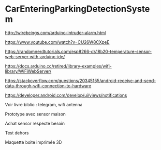 # CarEnteringParkingDetectionSystem

http://wirebeings.com/arduino-intruder-alarm.html

https://www.youtube.com/watch?v=CU26W8CXpeE

https://randomnerdtutorials.com/esp8266-ds18b20-temperature-sensor-web-server-with-arduino-ide/

https://docs.arduino.cc/retired/library-examples/wifi-library/WiFiWebServer/

https://stackoverflow.com/questions/20345155/android-receive-and-send-data-through-wifi-connection-to-hardware

https://developer.android.com/develop/ui/views/notifications

Voir livre biblio : telegram, wifi antenna

Prototype avec sensor maison

Achat sensor respecte besoin

Test dehors

Maquette boite imprimée 3D
